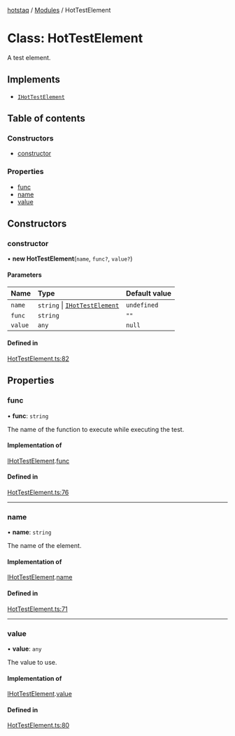 [hotstaq](../README.md) / [Modules](../modules.md) / HotTestElement

# Class: HotTestElement

A test element.

## Implements

- [`IHotTestElement`](../interfaces/IHotTestElement.md)

## Table of contents

### Constructors

- [constructor](HotTestElement.md#constructor)

### Properties

- [func](HotTestElement.md#func)
- [name](HotTestElement.md#name)
- [value](HotTestElement.md#value)

## Constructors

### constructor

• **new HotTestElement**(`name`, `func?`, `value?`)

#### Parameters

| Name | Type | Default value |
| :------ | :------ | :------ |
| `name` | `string` \| [`IHotTestElement`](../interfaces/IHotTestElement.md) | `undefined` |
| `func` | `string` | `""` |
| `value` | `any` | `null` |

#### Defined in

[HotTestElement.ts:82](https://github.com/OurFreeLight/HotStaq/blob/b031357/src/HotTestElement.ts#L82)

## Properties

### func

• **func**: `string`

The name of the function to execute
while executing the test.

#### Implementation of

[IHotTestElement](../interfaces/IHotTestElement.md).[func](../interfaces/IHotTestElement.md#func)

#### Defined in

[HotTestElement.ts:76](https://github.com/OurFreeLight/HotStaq/blob/b031357/src/HotTestElement.ts#L76)

___

### name

• **name**: `string`

The name of the element.

#### Implementation of

[IHotTestElement](../interfaces/IHotTestElement.md).[name](../interfaces/IHotTestElement.md#name)

#### Defined in

[HotTestElement.ts:71](https://github.com/OurFreeLight/HotStaq/blob/b031357/src/HotTestElement.ts#L71)

___

### value

• **value**: `any`

The value to use.

#### Implementation of

[IHotTestElement](../interfaces/IHotTestElement.md).[value](../interfaces/IHotTestElement.md#value)

#### Defined in

[HotTestElement.ts:80](https://github.com/OurFreeLight/HotStaq/blob/b031357/src/HotTestElement.ts#L80)
